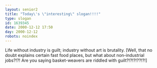```yaml
---
layout: senior2
title: "Today\'s \"interesting\" slogan!!!!"
type: slogan
id: 1639345
date: 2000-12-12 17:50
day: 2000-12-12
robots: noindex
---
```

Life without industry is guilt; industry without art is brutality. [Well, that no doubt explains certain fast food places, but what about non-industrial jobs?!?! Are you saying basket-weavers are riddled with guilt?!?!?!??!?!]
